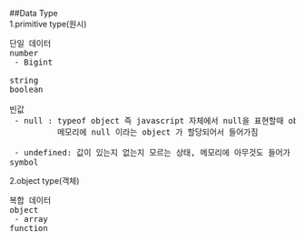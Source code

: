 ##Data Type   
1.primitive type(원시) 
<pre>
단일 데이터
number
 - Bigint

string
boolean

빈값
 - null : typeof object 즉 javascript 자체에서 null을 표현할때 object를 만들어서 표현
          메모리에 null 이라는 object 가 할당되어서 들어가짐

 - undefined: 값이 있는지 없는지 모르는 상태, 메모리에 아무것도 들어가 있지 않음
symbol
</pre>
2.object type(객체)
<pre>
복합 데이터
object 
 - array
function
</pre>